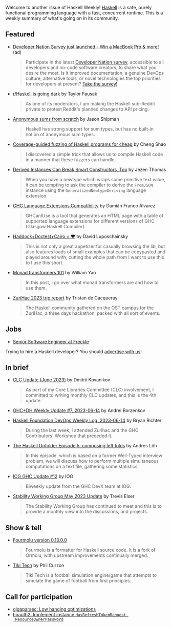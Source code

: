Welcome to another issue of Haskell Weekly!
[Haskell](https://www.haskell.org) is a safe, purely functional programming language with a fast, concurrent runtime.
This is a weekly summary of what's going on in its community.

## Featured

<!-- Runs on 2023-06-15, 2023-06-22, 2023-07-06 & 2023-07-13. -->
- [Developer Nation Survey just launched - Win a MacBook Pro & more!](https://www.developereconomics.net/?member_id=haskell&utm_medium=nl_1) (ad)
  > Participate in the latest [Developer Nation survey](https://www.developereconomics.net/?member_id=haskell&utm_medium=nl_1), accessible to all developers and no-code software creators, to share what you desire the most. Is it improved documentation, a genuine DevOps culture, alternative tools, or novel technologies the top priorities for developers at present? [Take the survey!](https://www.developereconomics.net/?member_id=haskell&utm_medium=nl_1)

- [r/Haskell is going dark](https://discourse.haskell.org/t/r-haskell-is-going-dark/6405?u=taylorfausak) by Taylor Fausak
  > As one of its moderators, I am making the Haskell sub-Reddit private to protest Reddit's planned changes to API pricing.

- [Anonymous sums from scratch](https://jship.github.io/posts/2023-06-11-anonymous-sums-from-scratch/) by Jason Shipman
  > Haskell has strong support for sum types, but has no built-in notion of anonymous sum types.

- [Coverage-guided fuzzing of Haskell programs for cheap](https://www.tweag.io/blog/2023-06-15-ghc-libfuzzer/) by Cheng Shao
  > I discovered a simple trick that allows us to compile Haskell code in a manner that these fuzzers can handle.

- [Derived Instances Can Break Smart Constructors, Too](https://jezenthomas.com/2023/06/derived-instances-can-break-smart-constructors/) by Jezen Thomas
  > When you have a newtype which wraps some primitive text value, it can be tempting to ask the compiler to derive the `FromJSON` instance using the `GeneralizedNewtypeDeriving` language extension.

- [GHC Language Extensions Compatibility](https://ghcaniuse.damianfral.com) by Damián Franco Álvarez
  > GHCanIUse is a tool that generates an HTML page with a table of supported language extensions for different versions of GHC (Glasgow Haskell Compiler).

- [Haddock+Doctest+Cairo = ♥](https://github.com/quchen/articles/blob/9a780a19a86c87192816340ddc856e8a396f40c2/2023-06-12%20Haddock%2BDoctest%2BCairo.md) by David Luposchainsky
  > This is not only a great appetizer for casually browsing the lib, but also features loads of small examples that can be copypasted and played around with, cutting the whole path from I want to use this to I use this short.

- [Monad transformers 101](https://www.williamyaoh.com/posts/2023-06-10-monad-transformers-101.html) by William Yao
  > In this post, I go over what monad transformers are and how to use them.

- [ZuriHac 2023 trip report](https://tristancacqueray.github.io/blog/zurihac2023) by Tristan de Cacqueray
  > The Haskell community gathered on the OST campus for the ZuriHac, a three days hackathon, packed with all sort of events.

## Jobs

- [Senior Software Engineer at Freckle](https://jobs.smartrecruiters.com/Renaissance/743999910649183-senior-software-engineer-haskell)

Trying to hire a Haskell developer?
You should [advertise with us](https://haskellweekly.news/advertising.html)!

## In brief

- [CLC Update (June 2023)](https://discourse.haskell.org/t/clc-update-june-2023/6395?u=taylorfausak) by Dmitrii Kovanikov
  > As part of my Core Libraries Committee (CLC) involvement, I committed to writing monthly CLC updates, and this is the 4th update.

- [GHC+DH Weekly Update #7, 2023-06-14](https://discourse.haskell.org/t/ghc-dh-weekly-update-7-2023-06-14/6444?u=taylorfausak) by Andrei Borzenkov

- [Haskell Foundation DevOps Weekly Log, 2023-06-14](https://discourse.haskell.org/t/haskell-foundation-devops-weekly-log-2023-06-14/6445?u=taylorfausak) by Bryan Richter
  > During the last week, I attended Zurihac and the GHC Contributors' Workshop that preceded it.

- [The Haskell Unfolder Episode 5: composing left folds](https://discourse.haskell.org/t/the-haskell-unfolder-episode-5-composing-left-folds/6441?u=taylorfausak) by Andres Löh
  > In this episode, which is based on a former Well-Typed interview problem, we will discuss how to perform multiple simultaneous computations on a text file, gathering some statistics.

- [IOG GHC Update #12](https://engineering.iog.io/2023-06-15-ghc-update/) by IOG
  > Biweekly update from the GHC DevX team at IOG.

- [Stability Working Group May 2023 Update](https://discourse.haskell.org/t/stability-working-group-may-2023-update/6398?u=taylorfausak) by Trevis Elser
  > The Stability Working Group has continued to meet and this is to provide a monthly view into the discussions, and projects.

## Show & tell

- [Fourmolu version 0.13.0.0](https://github.com/fourmolu/fourmolu/releases/tag/v0.13.0.0)
  > Fourmolu is a formatter for Haskell source code. It is a fork of Ormolu, with upstream improvements continually merged.

- [Tiki Tech](https://github.com/TheInnerLight/tiki-tech/tree/a191ebab634696b6fe483fd215e8627dae5654d6) by Phil Curzon
  > Tiki Tech is a football simulation engine/game that attempts to simulate the game of football from first principles.

## Call for participation

- [gigaparsec: Low hanging optimizations](https://github.com/noughtmare/gigaparsec/issues/7)
- [hoauth2: Implement instance `HasRefreshTokenRequest 'ResourceOwnerPassword`](https://github.com/freizl/hoauth2/issues/190)
